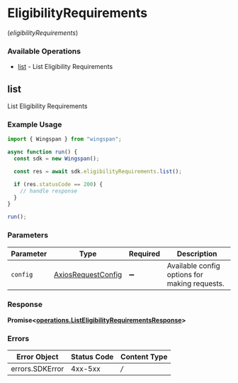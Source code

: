 # EligibilityRequirements
(*eligibilityRequirements*)

### Available Operations

* [list](#list) - List Eligibility Requirements

## list

List Eligibility Requirements

### Example Usage

```typescript
import { Wingspan } from "wingspan";

async function run() {
  const sdk = new Wingspan();

  const res = await sdk.eligibilityRequirements.list();

  if (res.statusCode == 200) {
    // handle response
  }
}

run();
```

### Parameters

| Parameter                                                    | Type                                                         | Required                                                     | Description                                                  |
| ------------------------------------------------------------ | ------------------------------------------------------------ | ------------------------------------------------------------ | ------------------------------------------------------------ |
| `config`                                                     | [AxiosRequestConfig](https://axios-http.com/docs/req_config) | :heavy_minus_sign:                                           | Available config options for making requests.                |


### Response

**Promise<[operations.ListEligibilityRequirementsResponse](../../sdk/models/operations/listeligibilityrequirementsresponse.md)>**
### Errors

| Error Object    | Status Code     | Content Type    |
| --------------- | --------------- | --------------- |
| errors.SDKError | 4xx-5xx         | */*             |
